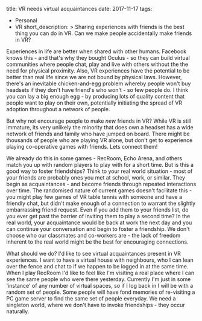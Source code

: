 title: VR needs virtual acquaintances
date: 2017-11-17
tags:
  - Personal
  - VR
short_description: >
  Sharing experiences with friends is the best thing you can do in VR. Can we make people accidentally make friends in VR?

Experiences in life are better when shared with other humans. Facebook knows this - and that's why they bought Oculus - so they can build virtual communities where people chat, play and live with others without the the need for physical proximity. Also, VR experiences have the potential to be better than real life since we are not bound by physical laws. However, there's an inevitable chicken-and-egg problem whereby people won't buy headsets if they don't have friend's who won't - so few people do. I think you can lay a big enough egg - by producing lots of quality content that people want to play on their own, potentially initiating the spread of VR adoption throughout a network of people.

But why not encourage people to make *new* friends in VR? While VR is still immature, its very unlikely the minority that does own a headset has a wide network of friends and family who have jumped on board. There might be thousands of people who are playing VR alone, but don't get to experience playing co-operative games with friends. Lets connect them!

We already do this in some games - RecRoom, Echo Arena, and others match you up with random players to play with for a short time. But is this a good way to foster friendships? Think to your real world situation - most of your friends are probably ones you met at school, work, or similar. They begin as acquaintances - and become friends through repeated interactions over time. The randomised nature of current games doesn't facilitate this - you might play few games of VR table tennis with someone and have a friendly chat, but didn't make enough of a connection to warrant the slightly embarrassing friend request. Even if you add them to your friends list, do you ever get past the barrier of inviting them to play a second time? In the real world, your acquaintance would be back at work the next day and you can continue your conversation and begin to foster a friendship. We don't choose who our classmates and co-workers are - the lack of freedom inherent to the real world might be the best for encouraging connections.

What should we do? I'd like to see virtual acquaintances present in VR experiences. I want to have a virtual house with neighbours, who I can lean over the fence and chat to if we happen to be logged in at the same time. When I play RecRoom I'd like to feel like I'm visiting a real place where I can see the same people who were there yesterday. Currently I'm just in some 'instance' of any number of virtual spaces, so if I log back in I will be with a random set of people. Some people will have fond memories of re-visiting a PC game server to find the same set of people everyday. We need a singleton world, where we don't have to invoke friendships - they occur naturally.
